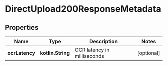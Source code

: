 
# DirectUpload200ResponseMetadata

## Properties
Name | Type | Description | Notes
------------ | ------------- | ------------- | -------------
**ocrLatency** | **kotlin.String** | OCR latency in milliseconds |  [optional]



